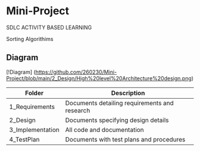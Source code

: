 # Mini-Project

SDLC ACTIVITY BASED LEARNING 


 Sorting Algorithims

## Diagram
[!Diagram] (https://github.com/260230/Mini-Project/blob/main/2_Design/High%20level%20Architecture%20design.png)


| Folder | Description | 
| ----- | ----- |
| 1_Requirements | Documents detailing requirements and research | 
| 2_Design | Documents specifying design details | 
| 3_Implementation | All code and documentation | 
| 4_TestPlan | Documents with test plans and procedures | 
